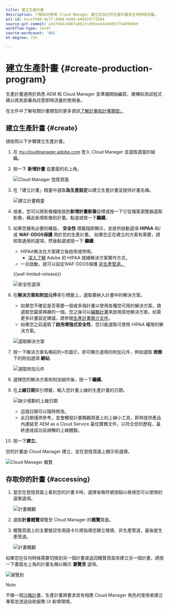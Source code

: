 ```yaml
---
title: 建立生產計畫
description: 了解如何使用 Cloud Manager 建立您自己的生產計畫來主持即時流量。
exl-id: 4ccefb80-de77-4998-8a9d-e68d29772bb4
source-git-commit: a3e79441d46fa961fcd05ea54e84957754890d69
workflow-type: tm+mt
source-wordcount: '601'
ht-degree: 73%

---
```



# 建立生產計畫 {#create-production-program}

生產計畫適用於熟悉 AEM 和 Cloud Manager 並準備開始編寫、建構和測試程式碼以將其部署為託管即時流量的使用者。

在文件中了解有關計畫類型的更多資訊[了解計畫和計畫類型。](program-types.md)

## 建立生產計畫 {#create}

請依照以下步驟建立生產計畫。

1. 在 [my.cloudmanager.adobe.com](https://my.cloudmanager.adobe.com/) 登入 Cloud Manager 並選取適當的組織。

1. 按一下 **新增計畫** 從畫面的右上角。

   ![Cloud Manager 登陸頁面](assets/log-in.png)

1. 在「建立計畫」精靈中選取&#x200B;**為生產設定**&#x200B;以建立生產計畫並提供計畫名稱。

   ![建立計畫精靈](assets/create-production-program.png)

1. 或者，您可以將影像檔拖放到&#x200B;**新增計畫影像**&#x200B;目標或按一下它從檔案瀏覽器選取影像，藉此新增影像到計畫。點選或按一下&#x200B;**繼續**。

1. 如果您擁有必要的權益， **安全性** 標籤隨即顯示，並提供啟動選項 **HIPAA** 和/或 **WAF-DDOS保護** 用於您的生產計畫。 如果您正在建立的方案有需要，請核取適用的選項，然後點選或按一下 **繼續**.

   * HIPAA無法在方案建立後啟用或停用。
      * [深入了解](https://www.adobe.com/go/hipaa-ready_tw) Adobe 的 HIPAA 就緒解決方案實作方式。
   * 一旦啟動，就可以設定WAF-DDOS保護 [非生產管道。](/help/implementing/cloud-manager/configuring-pipelines/configuring-non-production-pipelines.md)

   {{waf-limited-release}}

   ![安全性選項](assets/create-production-program-security.png)

1. 在&#x200B;**解決方案和附加元件**&#x200B;索引標籤上，選取要納入計畫中的解決方案。

   * 如果您不確定是否需要一個或多個計畫以使用各種您可用的解決方案，請選取您最感興趣的一個。您之後可以[編輯計畫](/help/implementing/cloud-manager/getting-access-to-aem-in-cloud/editing-programs.md)來啟用其他解決方案。如需更多計畫設定建議，請參閱[生產計畫簡介文件](/help/implementing/cloud-manager/getting-access-to-aem-in-cloud/introduction-production-programs.md)。
   * 如果您之前選取了&#x200B;**啟用增強式安全性**，您只能選取可使用 HIPAA 權限的解決方案。

   ![選取解決方案](assets/setup-prod-select.png)

1. 按一下解決方案名稱前的>形圖示，即可顯示選用的附加元件，例如選取 **商務** 下的附加選項 **網站**.

   ![選取附加元件](assets/setup-prod-commerce.png)

1. 選擇您的解決方案和附加組件後，按一下&#x200B;**繼續**。

1. 在&#x200B;**上線日期**&#x200B;索引標籤，輸入您計畫上線的生產計畫的日期。

   ![缺少規劃的上線日期](assets/setup-go-live.png)

   * 這個日期可以隨時修改。
   * 此日期僅供參考，並會觸發計畫概觀頁面上的上線小工具，即時提供產品內連結至 AEM as a Cloud Service 最佳實務文件，以符合您的歷程，最終達成成功且順暢的上線體驗。

1. 按一下&#x200B;**建立**。

您的計畫由 Cloud Manager 建立，並在登陸頁面上顯示和選擇。

![Cloud Manager 概覽](assets/navigate-cm.png)

## 存取你的計畫 {#accessing}

1. 當您在登陸頁面上看到您的計畫卡時，選擇省略符號按鈕以檢視您可以使用的選單選項。

   ![計畫概觀](assets/program-overview.png)

1. 選取&#x200B;**計畫概覽**&#x200B;導覽至 Cloud Manager 的&#x200B;**概覽**&#x200B;頁面。

1. 概覽頁面上的主要號召性用語卡片將指導您建立環境、非生產管道，最後是生產管道。

   ![計畫概觀](assets/set-up-prod5.png)

如果您在任何時候需要切換到另一個計畫或返回概覽頁面來建立另一個計畫，請按一下畫面左上角的計畫名稱以顯示 **瀏覽至** 選項。

![瀏覽到](assets/create-program-a1.png)

>[!NOTE]
>
>不像一個[沙箱計畫](introduction-sandbox-programs.md#auto-creation)，生產計畫將要求具有相應 Cloud Manager 角色的使用者建立專案並透過自助服務 UI 新增環境。
